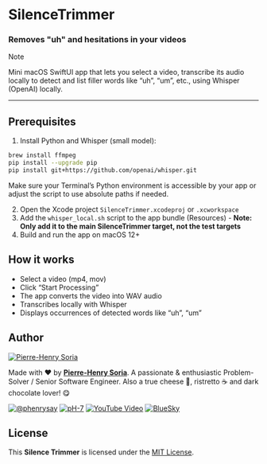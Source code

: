 # SilenceTrimmer

### Removes "uh" and hesitations in your videos

> [!Note]
> Mini macOS SwiftUI app that lets you select a video, transcribe its audio locally to detect and list filler words like “uh”, “um”, etc., using Whisper (OpenAI) locally.

---

## Prerequisites

1. Install Python and Whisper (small model):

```bash
brew install ffmpeg
pip install --upgrade pip
pip install git+https://github.com/openai/whisper.git
```

Make sure your Terminal’s Python environment is accessible by your app or adjust the script to use absolute paths if needed.

2. Open the Xcode project `SilenceTrimmer.xcodeproj` or `.xcworkspace`
3. Add the `whisper_local.sh` script to the app bundle (Resources) - **Note: Only add it to the main SilenceTrimmer target, not the test targets**
4. Build and run the app on macOS 12+

## How it works
* Select a video (mp4, mov)
* Click “Start Processing”
* The app converts the video into WAV audio
* Transcribes locally with Whisper
* Displays occurrences of detected words like “uh”, “um”

## Author

[![Pierre-Henry Soria](https://avatars0.githubusercontent.com/u/1325411?s=200)](https://ph7.me "Pierre-Henry Soria, Software Developer")

Made with ❤️ by **[Pierre-Henry Soria](https://pierrehenry.be)**. A passionate & enthusiastic Problem-Solver / Senior Software Engineer. Also a true cheese 🧀, ristretto ☕️ and dark chocolate lover! 😋

[![@phenrysay](https://img.shields.io/badge/x-000000?style=for-the-badge&logo=x)](https://x.com/phenrysay "Follow Me on X")  [![pH-7](https://img.shields.io/badge/GitHub-100000?style=for-the-badge&logo=github&logoColor=white)](https://github.com/pH-7 "My GitHub")  [![YouTube Video](https://img.shields.io/badge/YouTube-FF0000?style=for-the-badge&logo=youtube&logoColor=white)](https://youtube.com/@pH7Programming "YouTube SucceedAI Video")  [![BlueSky](https://img.shields.io/badge/BlueSky-00A8E8?style=for-the-badge&logo=bluesky&logoColor=white)](https://bsky.app/profile/ph7s.bsky.social "Follow Me on BlueSky")

## License

This **Silence Trimmer** is licensed under the [MIT License](LICENSE.md).
